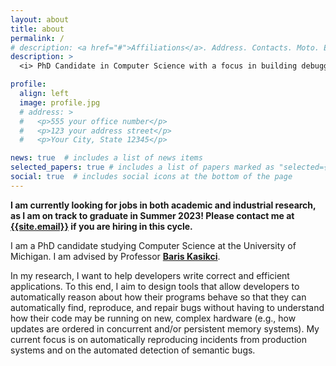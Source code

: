 ```yaml
---
layout: about
title: about
permalink: /
# description: <a href="#">Affiliations</a>. Address. Contacts. Moto. Etc.
description: >
  <i> PhD Candidate in Computer Science with a focus in building debugging tools. </i>

profile:
  align: left
  image: profile.jpg
  # address: >
  #   <p>555 your office number</p>
  #   <p>123 your address street</p>
  #   <p>Your City, State 12345</p>

news: true  # includes a list of news items
selected_papers: true # includes a list of papers marked as "selected={true}"
social: true  # includes social icons at the bottom of the page
---
```


<!--
Write your biography here. Tell the world about yourself. Link to your favorite [subreddit](http://reddit.com){:target="\_blank"}. You can put a picture in, too. The code is already in, just name your picture `prof_pic.jpg` and put it in the `img/` folder.

Put your address / P.O. box / other info right below your picture. You can also disable any these elements by editing `profile` property of the YAML header of your `_pages/about.md`. Edit `_bibliography/papers.bib` and Jekyll will render your [publications page](/al-folio/publications/) automatically.

Link to your social media connections, too. This theme is set up to use [Font Awesome icons](http://fortawesome.github.io/Font-Awesome/){:target="\_blank"} and [Academicons](https://jpswalsh.github.io/academicons/){:target="\_blank"}, like the ones below. Add your Facebook, Twitter, LinkedIn, Google Scholar, or just disable all of them. -->

<i class="fas fa-exclamation-circle"></i>
**I am currently looking for jobs in both academic and industrial research, as I am on track to graduate in Summer 2023! Please contact me at <a href="mailto:{{ site.email | encode_email }}">{{site.email}}</a> if you are hiring in this cycle.**
<i class="fas fa-exclamation-circle"></i>

I am a PhD candidate studying Computer Science at the University of
Michigan. I am advised by Professor [**Baris Kasikci**][baris-homepage].

In my research, I want to help developers write correct and efficient applications.
To this end, I aim to design tools that allow developers to automatically reason
about how their programs behave so that they can automatically find, reproduce, and repair bugs without
having to understand how their code may be running on new, complex hardware (e.g.,
how updates are ordered in concurrent and/or persistent memory systems). My
current focus is on automatically reproducing incidents from production systems
and on the automated detection of semantic bugs.

[baris-homepage]: https://web.eecs.umich.edu/~barisk/